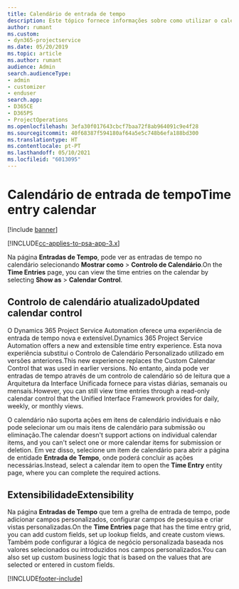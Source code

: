 ```yaml
---
title: Calendário de entrada de tempo
description: Este tópico fornece informações sobre como utilizar o calendário de entrada de tempo.
author: rumant
ms.custom:
- dyn365-projectservice
ms.date: 05/20/2019
ms.topic: article
ms.author: rumant
audience: Admin
search.audienceType:
- admin
- customizer
- enduser
search.app:
- D365CE
- D365PS
- ProjectOperations
ms.openlocfilehash: 3efa30f017643cbcf7baa72f8ab964091c9e4f28
ms.sourcegitcommit: 40f68387f594180af64a5e5c748b6efa188bd300
ms.translationtype: HT
ms.contentlocale: pt-PT
ms.lasthandoff: 05/10/2021
ms.locfileid: "6013095"
---
```

# <a name="time-entry-calendar"></a><span data-ttu-id="1d889-103">Calendário de entrada de tempo</span><span class="sxs-lookup"><span data-stu-id="1d889-103">Time entry calendar</span></span>

[!include [banner](../includes/psa-now-project-operations.md)]

[!INCLUDE[cc-applies-to-psa-app-3.x](../includes/cc-applies-to-psa-app-3x.md)]

<span data-ttu-id="1d889-104">Na página **Entradas de Tempo**, pode ver as entradas de tempo no calendário selecionando **Mostrar como** \> **Controlo de Calendário**.</span><span class="sxs-lookup"><span data-stu-id="1d889-104">On the **Time Entries** page, you can view the time entries on the calendar by selecting **Show as** \> **Calendar Control**.</span></span>

## <a name="updated-calendar-control"></a><span data-ttu-id="1d889-105">Controlo de calendário atualizado</span><span class="sxs-lookup"><span data-stu-id="1d889-105">Updated calendar control</span></span>

<span data-ttu-id="1d889-106">O Dynamics 365 Project Service Automation oferece uma experiência de entrada de tempo nova e extensível.</span><span class="sxs-lookup"><span data-stu-id="1d889-106">Dynamics 365 Project Service Automation offers a new and extensible time entry experience.</span></span> <span data-ttu-id="1d889-107">Esta nova experiência substitui o Controlo de Calendário Personalizado utilizado em versões anteriores.</span><span class="sxs-lookup"><span data-stu-id="1d889-107">This new experience replaces the Custom Calendar Control that was used in earlier versions.</span></span> <span data-ttu-id="1d889-108">No entanto, ainda pode ver entradas de tempo através de um controlo de calendário só de leitura que a Arquitetura da Interface Unificada fornece para vistas diárias, semanais ou mensais.</span><span class="sxs-lookup"><span data-stu-id="1d889-108">However, you can still view time entries through a read-only calendar control that the Unified Interface Framework provides for daily, weekly, or monthly views.</span></span>

<span data-ttu-id="1d889-109">O calendário não suporta ações em itens de calendário individuais e não pode selecionar um ou mais itens de calendário para submissão ou eliminação.</span><span class="sxs-lookup"><span data-stu-id="1d889-109">The calendar doesn't support actions on individual calendar items, and you can't select one or more calendar items for submission or deletion.</span></span> <span data-ttu-id="1d889-110">Em vez disso, selecione um item de calendário para abrir a página de entidade **Entrada de Tempo**, onde poderá concluir as ações necessárias.</span><span class="sxs-lookup"><span data-stu-id="1d889-110">Instead, select a calendar item to open the **Time Entry** entity page, where you can complete the required actions.</span></span>

## <a name="extensibility"></a><span data-ttu-id="1d889-111">Extensibilidade</span><span class="sxs-lookup"><span data-stu-id="1d889-111">Extensibility</span></span>

<span data-ttu-id="1d889-112">Na página **Entradas de Tempo** que tem a grelha de entrada de tempo, pode adicionar campos personalizados, configurar campos de pesquisa e criar vistas personalizadas.</span><span class="sxs-lookup"><span data-stu-id="1d889-112">On the **Time Entries** page that has the time entry grid, you can add custom fields, set up lookup fields, and create custom views.</span></span> <span data-ttu-id="1d889-113">Também pode configurar a lógica de negócio personalizada baseada nos valores selecionados ou introduzidos nos campos personalizados.</span><span class="sxs-lookup"><span data-stu-id="1d889-113">You can also set up custom business logic that is based on the values that are selected or entered in custom fields.</span></span>


[!INCLUDE[footer-include](../includes/footer-banner.md)]